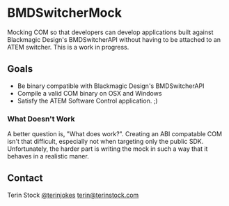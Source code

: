 # BMDSwitcherMock
Mocking COM so that developers can develop applications built against Blackmagic Design's BMDSwitcherAPI without having to be attached to an ATEM switcher.
This is a work in progress.

## Goals
* Be binary compatible with Blackmagic Design's BMDSwitcherAPI
* Compile a valid COM binary on OSX and Windows
* Satisfy the ATEM Software Control application. ;)

### What Doesn't Work
A better question is, "What does work?".
Creating an ABI compatable COM isn't that difficult, especially not when targeting only the public SDK.
Unfortunately, the harder part is writing the mock in such a way that it behaves in a realistic maner.

## Contact
Terin Stock
[@terinjokes](http://twitter.com/terinjokes)
[terin@terinstock.com](mailto:terin@terinstock.com)